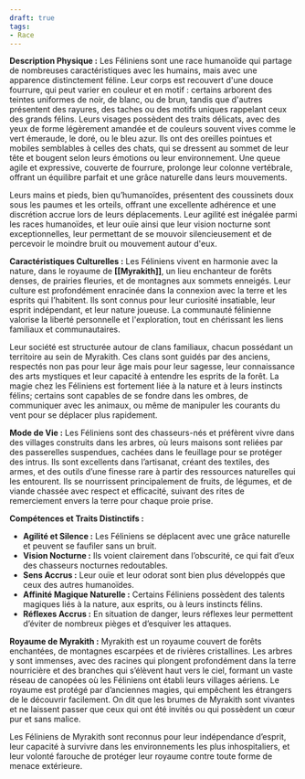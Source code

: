 ```yaml
---
draft: true
tags:
- Race
---
```


**Description Physique :**
Les Féliniens sont une race humanoïde qui partage de nombreuses caractéristiques avec les humains, mais avec une apparence distinctement féline. Leur corps est recouvert d'une douce fourrure, qui peut varier en couleur et en motif : certains arborent des teintes uniformes de noir, de blanc, ou de brun, tandis que d'autres présentent des rayures, des taches ou des motifs uniques rappelant ceux des grands félins. Leurs visages possèdent des traits délicats, avec des yeux de forme légèrement amandée et de couleurs souvent vives comme le vert émeraude, le doré, ou le bleu azur. Ils ont des oreilles pointues et mobiles semblables à celles des chats, qui se dressent au sommet de leur tête et bougent selon leurs émotions ou leur environnement. Une queue agile et expressive, couverte de fourrure, prolonge leur colonne vertébrale, offrant un équilibre parfait et une grâce naturelle dans leurs mouvements.

Leurs mains et pieds, bien qu’humanoïdes, présentent des coussinets doux sous les paumes et les orteils, offrant une excellente adhérence et une discrétion accrue lors de leurs déplacements. Leur agilité est inégalée parmi les races humanoïdes, et leur ouïe ainsi que leur vision nocturne sont exceptionnelles, leur permettant de se mouvoir silencieusement et de percevoir le moindre bruit ou mouvement autour d'eux.

**Caractéristiques Culturelles :**
Les Féliniens vivent en harmonie avec la nature, dans le royaume de **[[Myrakith]]**, un lieu enchanteur de forêts denses, de prairies fleuries, et de montagnes aux sommets enneigés. Leur culture est profondément enracinée dans la connexion avec la terre et les esprits qui l’habitent. Ils sont connus pour leur curiosité insatiable, leur esprit indépendant, et leur nature joueuse. La communauté félinienne valorise la liberté personnelle et l'exploration, tout en chérissant les liens familiaux et communautaires.

Leur société est structurée autour de clans familiaux, chacun possédant un territoire au sein de Myrakith. Ces clans sont guidés par des anciens, respectés non pas pour leur âge mais pour leur sagesse, leur connaissance des arts mystiques et leur capacité à entendre les esprits de la forêt. La magie chez les Féliniens est fortement liée à la nature et à leurs instincts félins; certains sont capables de se fondre dans les ombres, de communiquer avec les animaux, ou même de manipuler les courants du vent pour se déplacer plus rapidement.

**Mode de Vie :**
Les Féliniens sont des chasseurs-nés et préfèrent vivre dans des villages construits dans les arbres, où leurs maisons sont reliées par des passerelles suspendues, cachées dans le feuillage pour se protéger des intrus. Ils sont excellents dans l’artisanat, créant des textiles, des armes, et des outils d’une finesse rare à partir des ressources naturelles qui les entourent. Ils se nourrissent principalement de fruits, de légumes, et de viande chassée avec respect et efficacité, suivant des rites de remerciement envers la terre pour chaque proie prise.

**Compétences et Traits Distinctifs :**
- **Agilité et Silence :** Les Féliniens se déplacent avec une grâce naturelle et peuvent se faufiler sans un bruit.
- **Vision Nocturne :** Ils voient clairement dans l’obscurité, ce qui fait d’eux des chasseurs nocturnes redoutables.
- **Sens Accrus :** Leur ouïe et leur odorat sont bien plus développés que ceux des autres humanoïdes.
- **Affinité Magique Naturelle :** Certains Féliniens possèdent des talents magiques liés à la nature, aux esprits, ou à leurs instincts félins.
- **Réflexes Accrus :** En situation de danger, leurs réflexes leur permettent d’éviter de nombreux pièges et d’esquiver les attaques.

**Royaume de Myrakith :**
Myrakith est un royaume couvert de forêts enchantées, de montagnes escarpées et de rivières cristallines. Les arbres y sont immenses, avec des racines qui plongent profondément dans la terre nourricière et des branches qui s’élèvent haut vers le ciel, formant un vaste réseau de canopées où les Féliniens ont établi leurs villages aériens. Le royaume est protégé par d’anciennes magies, qui empêchent les étrangers de le découvrir facilement. On dit que les brumes de Myrakith sont vivantes et ne laissent passer que ceux qui ont été invités ou qui possèdent un cœur pur et sans malice.

Les Féliniens de Myrakith sont reconnus pour leur indépendance d’esprit, leur capacité à survivre dans les environnements les plus inhospitaliers, et leur volonté farouche de protéger leur royaume contre toute forme de menace extérieure.